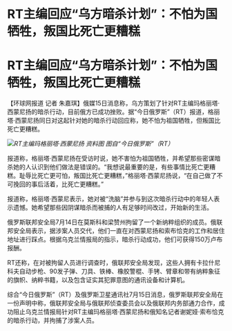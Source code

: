 # RT主编回应“乌方暗杀计划”：不怕为国牺牲，叛国比死亡更糟糕

# RT主编回应“乌方暗杀计划”：不怕为国牺牲，叛国比死亡更糟糕

【环球网报道 记者
朱嘉琪】俄媒15日消息称，乌方策划了针对RT主编玛格丽塔·西蒙尼扬的暗杀行动，目前俄方已成功挫败。据“今日俄罗斯”（RT）报道，格丽塔·西蒙尼扬同日对这起针对她的暗杀行动回应称，她不怕为祖国牺牲，但叛国比死亡更糟糕。

![](https://inews.gtimg.com/om_bt/OFpNyhPwzCnjXOT7i3axl_5jEhwbCcgOmHDAQr31uXkPEAA/1000)_RT主编玛格丽塔·西蒙尼扬
资料图 图自“今日俄罗斯”（RT）_

报道称，格丽塔·西蒙尼扬在受访时说，她不害怕为祖国牺牲，并希望那些密谋暗杀她的人认识到他们做法是错误的。“我想说最重要的是，有些事情比死亡更糟糕。耻辱比死亡更可怕，叛国比死亡更糟糕，”格丽塔·西蒙尼扬说，“在自己做了不可挽回的事后活着，比死亡更糟糕。”

报道称，格丽塔·西蒙尼表示，她对被“洗脑”并参与到这次暗杀行动中的年轻人表示遗憾。她希望那些因阴谋暗杀而被捕的人有足够时间改过，开始新的生活。

俄罗斯联邦安全局7月14日在莫斯科和梁赞州拘留了一个新纳粹组织的成员。俄联邦安全局表示，据涉案人员交代，他们一直在对西蒙尼扬和索布恰克的工作和居住地址进行踩点。根据乌克兰情报局的指示，暗杀行动成功，他们可获得150万卢布报酬。

RT还称，在对被拘留人员进行调查时，俄联邦安全局发现，这些人拥有卡拉什尼科夫自动步枪、90发子弹、刀具、铁棒、橡胶警棍、手铐、臂章和带有纳粹象征的旗帜、纳粹书籍，以及包含证实其犯罪意图的通讯设备和计算机。

综合“今日俄罗斯”（RT）及俄罗斯卫星通讯社7月15日消息，俄罗斯联邦安全局在一份声明中称，俄联邦安全局与俄联邦侦查委员会以及俄联邦内务部通力合作，成功阻止乌克兰情报局针对RT主编玛格丽塔·西蒙尼扬和俄知名记者谢妮娅·索布恰克的暗杀行动，并拘捕了涉案人员。

